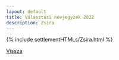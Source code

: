 ```yaml
---
layout: default
title: Választási névjegyzék 2022
description: Zsira
---
```


{% include settlementHTMLs/Zsira.html %}

[Vissza](./)